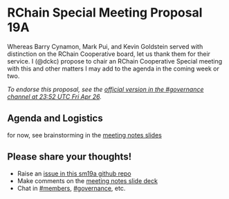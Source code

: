 # RChain Special Meeting Proposal 19A

Whereas Barry Cynamon, Mark Pui, and Kevin Goldstein served with distinction on the RChain Cooperative board, let us thank them for their service. I (@dckc) propose to chair an RChain Cooperative Special meeting with this and other matters I may add to the agenda in the coming week or two.

_To endorse this proposal, see the [official version in the #governance channel at 23:52 UTC Fri Apr 26][652]._

[652]: https://discordapp.com/channels/375365542359465989/393462637100400650/571484475767128074

## Agenda and Logistics

for now, see brainstorming in the [meeting notes slides][meeting-notes-sm19a]

## Please share your thoughts!

 - Raise an [issue in this sm19a github repo](https://github.com/rchain-community/sm19a/issues)
 - Make comments on the [meeting notes slide deck][meeting-notes-sm19a]
 - Chat in [#members](https://discordapp.com/channels/375365542359465989/406191011564617748), [#governance](https://discordapp.com/channels/375365542359465989/393462637100400650), etc.


[meeting-notes-sm19a]: https://docs.google.com/presentation/d/1UqRpyxfp_SBAWj_MUIXwku0O_AE7sO2EHTL0B337qLA/edit?usp=sharing
